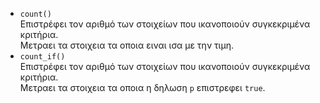 * ```count()```<br>
Επιστρέφει τον αριθμό των στοιχείων που ικανοποιούν συγκεκριμένα κριτήρια.<br>
Μετραει τα στοιχεια τα οποια ειναι ισα με την τιμη.<br>
* ```count_if()``` <br>
Επιστρέφει τον αριθμό των στοιχείων που ικανοποιούν συγκεκριμένα κριτήρια.<br>
Μετραει τα στοιχεια τα οποια η δηλωση ```p``` επιστρεφει ```true```.